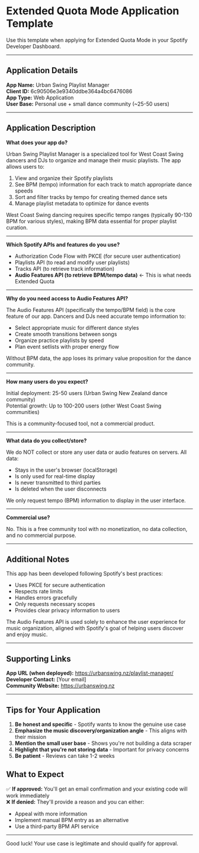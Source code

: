 # Extended Quota Mode Application Template

Use this template when applying for Extended Quota Mode in your Spotify Developer Dashboard.

---

## Application Details

**App Name:** Urban Swing Playlist Manager  
**Client ID:** 6c90506e3e9340ddbe364a4bc6476086  
**App Type:** Web Application  
**User Base:** Personal use + small dance community (~25-50 users)

---

## Application Description

**What does your app do?**

Urban Swing Playlist Manager is a specialized tool for West Coast Swing dancers and DJs to organize and manage their music playlists. The app allows users to:

1. View and organize their Spotify playlists
2. See BPM (tempo) information for each track to match appropriate dance speeds
3. Sort and filter tracks by tempo for creating themed dance sets
4. Manage playlist metadata to optimize for dance events

West Coast Swing dancing requires specific tempo ranges (typically 90-130 BPM for various styles), making BPM data essential for proper playlist curation.

---

**Which Spotify APIs and features do you use?**

- Authorization Code Flow with PKCE (for secure user authentication)
- Playlists API (to read and modify user playlists)
- Tracks API (to retrieve track information)
- **Audio Features API (to retrieve BPM/tempo data)** ← This is what needs Extended Quota

---

**Why do you need access to Audio Features API?**

The Audio Features API (specifically the tempo/BPM field) is the core feature of our app. Dancers and DJs need accurate tempo information to:

- Select appropriate music for different dance styles
- Create smooth transitions between songs
- Organize practice playlists by speed
- Plan event setlists with proper energy flow

Without BPM data, the app loses its primary value proposition for the dance community.

---

**How many users do you expect?**

Initial deployment: 25-50 users (Urban Swing New Zealand dance community)  
Potential growth: Up to 100-200 users (other West Coast Swing communities)

This is a community-focused tool, not a commercial product.

---

**What data do you collect/store?**

We do NOT collect or store any user data or audio features on servers. All data:
- Stays in the user's browser (localStorage)
- Is only used for real-time display
- Is never transmitted to third parties
- Is deleted when the user disconnects

We only request tempo (BPM) information to display in the user interface.

---

**Commercial use?**

No. This is a free community tool with no monetization, no data collection, and no commercial purpose.

---

## Additional Notes

This app has been developed following Spotify's best practices:
- Uses PKCE for secure authentication
- Respects rate limits
- Handles errors gracefully
- Only requests necessary scopes
- Provides clear privacy information to users

The Audio Features API is used solely to enhance the user experience for music organization, aligned with Spotify's goal of helping users discover and enjoy music.

---

## Supporting Links

**App URL (when deployed):** https://urbanswing.nz/playlist-manager/  
**Developer Contact:** [Your email]  
**Community Website:** https://urbanswing.nz

---

## Tips for Your Application

1. **Be honest and specific** - Spotify wants to know the genuine use case
2. **Emphasize the music discovery/organization angle** - This aligns with their mission
3. **Mention the small user base** - Shows you're not building a data scraper
4. **Highlight that you're not storing data** - Important for privacy concerns
5. **Be patient** - Reviews can take 1-2 weeks

## What to Expect

✅ **If approved:** You'll get an email confirmation and your existing code will work immediately  
❌ **If denied:** They'll provide a reason and you can either:
   - Appeal with more information
   - Implement manual BPM entry as an alternative
   - Use a third-party BPM API service

---

Good luck! Your use case is legitimate and should qualify for approval.
